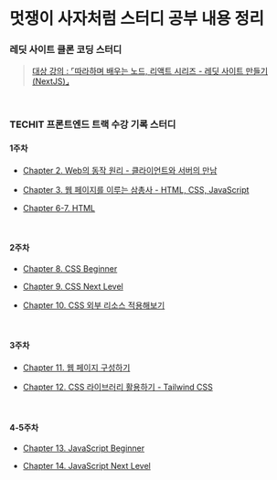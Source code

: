 # 멋쟁이 사자처럼 스터디 공부 내용 정리

### 레딧 사이트 클론 코딩 스터디

> <a href="https://www.inflearn.com/course/%EB%94%B0%EB%9D%BC%ED%95%98%EB%8A%94-%EB%A0%88%EB%94%A7">대상 강의 : ⌜따라하며 배우는 노드, 리액트 시리즈 - 레딧 사이트 만들기(NextJS)⌟</a>

<br/>

### TECHIT 프론트엔드 트랙 수강 기록 스터디

#### 1주차

- <a href="techit-study/week1/ch2.md">Chapter 2. Web의 동작 원리 - 클라이언트와 서버의 만남</a>

- <a href="techit-study/week1/ch3.md">Chapter 3. 웹 페이지를 이루는 삼총사 - HTML, CSS, JavaScript</a>

- <a href="https://github.com/SangYoonLee1231/TIL/blob/main/HTML%20%26%20CSS/html_tags.md">Chapter 6-7. HTML</a>

<br/>

#### 2주차

- <a href="techit-study/week2/ch8.md">Chapter 8. CSS Beginner</a>

- <a href="techit-study/week2/ch8.md">Chapter 9. CSS Next Level</a>

- <a href="techit-study/week2/ch8.md">Chapter 10. CSS 외부 리소스 적용해보기</a>

<!-- - <a href=""></a> -->

<br/>

#### 3주차

- <a href="techit-study/week3/ch11.md">Chapter 11. 웹 페이지 구성하기</a>

- <a href="techit-study/week3/ch12.md">Chapter 12. CSS 라이브러리 활용하기 - Tailwind CSS</a>

<!-- - <a href=""></a> -->

<br/>

#### 4-5주차

- <a href="techit-study/week4/ch13.md">Chapter 13. JavaScript Beginner</a>

- <a href="techit-study/week4/ch14.md">Chapter 14. JavaScript Next Level</a>
